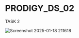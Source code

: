 # PRODIGY_DS_02
TASK 2

![Screenshot 2025-01-18 211618](https://github.com/user-attachments/assets/9eb1e8c9-5d6b-4657-b7e9-4bcf43c96a03)

